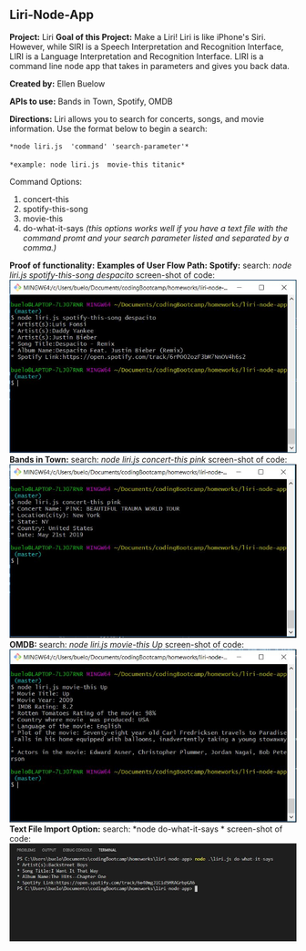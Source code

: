## Liri-Node-App

**Project:** Liri
**Goal of this Project:** Make a Liri! Liri is like iPhone's Siri. However, while SIRI is a Speech Interpretation and Recognition Interface, LIRI is a Language Interpretation and Recognition Interface. LIRI is a command line node app that takes in parameters and gives you back data.

**Created by:** Ellen Buelow

**APIs to use:** Bands in Town, Spotify, OMDB

**Directions:** Liri allows you to search for concerts, songs, and movie information. Use the format below to begin a search:

    *node liri.js  'command' 'search-parameter'*

    *example: node liri.js  movie-this titanic*

Command Options:
1. concert-this
2. spotify-this-song
3. movie-this
4. do-what-it-says 
   *(this options works well if you have a text file with the command promt and your search parameter listed and separated by a comma.)*

**Proof of functionality:**
    **Examples of User Flow Path:**
        **Spotify:**
            search: *node liri.js spotify-this-song despacito*
            screen-shot of code: 
            ![](images/ex.2_spotify_despacito.jpg)
        **Bands in Town:**
            search: *node liri.js concert-this pink*
            screen-shot of code: 
            ![](images/ex.1_concert_pink.jpg)
        **OMDB:**
            search: *node liri.js movie-this Up*
            screen-shot of code: 
            ![](images/ex.3_movie_up.jpg)
        **Text File Import Option:**
        search: *node do-what-it-says *
        screen-shot of code: 
        ![](images/ex.4_dowhatitsays.jpg)



